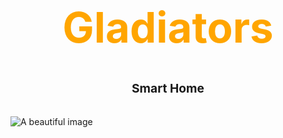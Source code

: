 <H1 style= "text-align: center; font-size:7vw" ><span style="color:orange"> Gladiators</span> </h1>

 <H2 style= "text-align: center; font-size:2vw" > <span style="color:light black"> Smart Home </span></H2>

<br>
<style>
  .center-image {
    display: block;
    margin: 0 auto;
  }
</style>

<img src="image/home.png" alt="A beautiful image" class="center-image">

